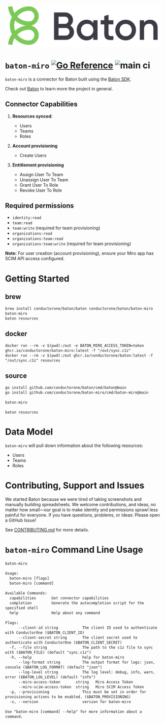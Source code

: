 ![Baton Logo](./baton-logo.png)

# `baton-miro` [![Go Reference](https://pkg.go.dev/badge/github.com/conductorone/baton-miro.svg)](https://pkg.go.dev/github.com/conductorone/baton-miro) ![main ci](https://github.com/conductorone/baton-miro/actions/workflows/main.yaml/badge.svg)

`baton-miro` is a connector for Baton built using the [Baton SDK](https://github.com/conductorone/baton-sdk).

Check out [Baton](https://github.com/conductorone/baton) to learn more the project in general.

## Connector Capabilities

1. **Resources synced**:

   - Users
   - Teams
   - Roles

2. **Account provisioning**

   - Create Users

3. **Entitlement provisioning**

   - Assign User To Team
   - Unassign User To Team
   - Grant User To Role
   - Revoke User To Role

## Required permissions

- `identity:read`
- `team:read`
- `team:write` (required for team provisioning)
- `organizations:read`
- `organizations:team:read`
- `organizations:team:write` (required for team provisioning)

**Note:** For user creation (account provisioning), ensure your Miro app has SCIM API access configured.

# Getting Started

## brew

```
brew install conductorone/baton/baton conductorone/baton/baton-miro
baton-miro
baton resources
```

## docker

```
docker run --rm -v $(pwd):/out -e BATON_MIRO_ACCESS_TOKEN=token ghcr.io/conductorone/baton-miro:latest -f "/out/sync.c1z"
docker run --rm -v $(pwd):/out ghcr.io/conductorone/baton:latest -f "/out/sync.c1z" resources
```

## source

```
go install github.com/conductorone/baton/cmd/baton@main
go install github.com/conductorone/baton-miro/cmd/baton-miro@main

baton-miro

baton resources
```

# Data Model

`baton-miro` will pull down information about the following resources:

- Users
- Teams
- Roles

# Contributing, Support and Issues

We started Baton because we were tired of taking screenshots and manually
building spreadsheets. We welcome contributions, and ideas, no matter how
small&mdash;our goal is to make identity and permissions sprawl less painful for
everyone. If you have questions, problems, or ideas: Please open a GitHub Issue!

See [CONTRIBUTING.md](https://github.com/ConductorOne/baton/blob/main/CONTRIBUTING.md) for more details.

# `baton-miro` Command Line Usage

```
baton-miro

Usage:
  baton-miro [flags]
  baton-miro [command]

Available Commands:
  capabilities       Get connector capabilities
  completion         Generate the autocompletion script for the specified shell
  help               Help about any command

Flags:
      --client-id string           The client ID used to authenticate with ConductorOne ($BATON_CLIENT_ID)
      --client-secret string       The client secret used to authenticate with ConductorOne ($BATON_CLIENT_SECRET)
  -f, --file string                The path to the c1z file to sync with ($BATON_FILE) (default "sync.c1z")
  -h, --help                       help for baton-miro
      --log-format string          The output format for logs: json, console ($BATON_LOG_FORMAT) (default "json")
      --log-level string           The log level: debug, info, warn, error ($BATON_LOG_LEVEL) (default "info")
      --miro-access-token       string   Miro Access Token
      --miro-scim-access-token  string   Miro SCIM Access Token
  -p, --provisioning               This must be set in order for provisioning actions to be enabled. ($BATON_PROVISIONING)
  -v, --version                    version for baton-miro

Use "baton-miro [command] --help" for more information about a command.
```
